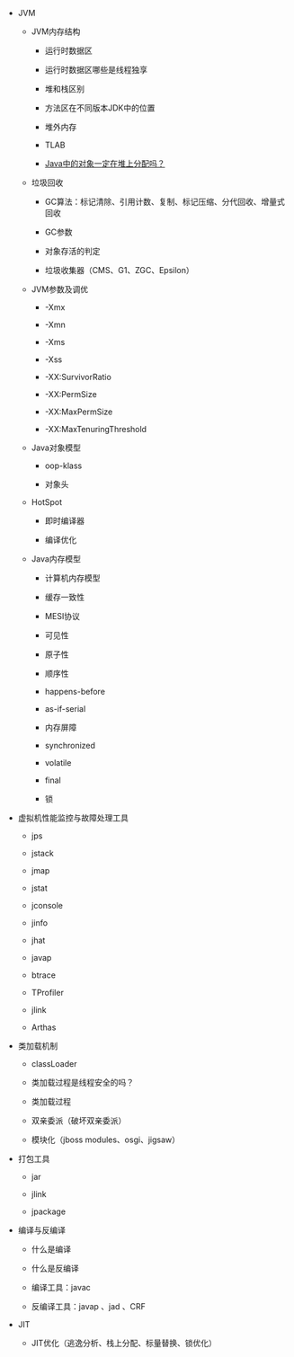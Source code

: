 * JVM
            
    * JVM内存结构
        
        * 运行时数据区
        
        * 运行时数据区哪些是线程独享
        
        * 堆和栈区别
        
        * 方法区在不同版本JDK中的位置
        
        * 堆外内存
          
        * TLAB
          
        * [Java中的对象一定在堆上分配吗？](/basement/jvm/stack-alloc.md)
        
    * 垃圾回收
        
        * GC算法：标记清除、引用计数、复制、标记压缩、分代回收、增量式回收
        
        * GC参数
        
        * 对象存活的判定
        
        * 垃圾收集器（CMS、G1、ZGC、Epsilon）
        
    * JVM参数及调优
                
        * -Xmx
        
        * -Xmn
        
        * -Xms
        
        * -Xss
        
        * -XX:SurvivorRatio
        
        * -XX:PermSize
        
        * -XX:MaxPermSize
        
        * -XX:MaxTenuringThreshold
                
    * Java对象模型
        
        * oop-klass
        
        * 对象头
        
    * HotSpot
        
        * 即时编译器
        
        * 编译优化
        
    * Java内存模型
        
        * 计算机内存模型
        
        * 缓存一致性
        
        * MESI协议
        
        * 可见性
        
        * 原子性
        
        * 顺序性
        
        * happens-before
        
        * as-if-serial
        
        * 内存屏障
        
        * synchronized
        
        * volatile
        
        * final
        
        * 锁

* 虚拟机性能监控与故障处理工具
        
    * jps
    
    * jstack
    
    * jmap
    
    * jstat
    
    * jconsole
    
    * jinfo
    
    * jhat
    
    * javap
    
    * btrace
    
    * TProfiler
    
    * jlink
    
    * Arthas
        
* 类加载机制
        
    * classLoader
    
    * 类加载过程是线程安全的吗？
    
    * 类加载过程
    
    * 双亲委派（破坏双亲委派）
    
    * 模块化（jboss modules、osgi、jigsaw）
    
* 打包工具
    
    * jar
    
    * jlink
    
    * jpackage
        
* 编译与反编译
        
    * 什么是编译
    
    * 什么是反编译
    
    * 编译工具：javac
            
    * 反编译工具：javap 、jad 、CRF
    
* JIT

    * JIT优化（逃逸分析、栈上分配、标量替换、锁优化）